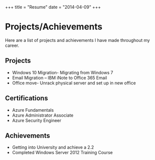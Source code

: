 +++
title = "Resume"
date = "2014-04-09"
+++
# Projects/Achievements #

Here are a list of projects and achievements I have made throughout my career. 

## Projects ## 
- Windows 10 Migration- Migrating from Windows 7 
- Email Migration – IBM iNote to Office 365 Email
- Office move- Unrack physical server and set up in new office

## Certifications ##  

- Azure Fundamentals 
- Azure Administrator Associate 
- Azure Security Engineer 

## Achievements ##  
- Getting into University and achieve a 2.2 
- Completed Windows Server 2012 Training Course 
